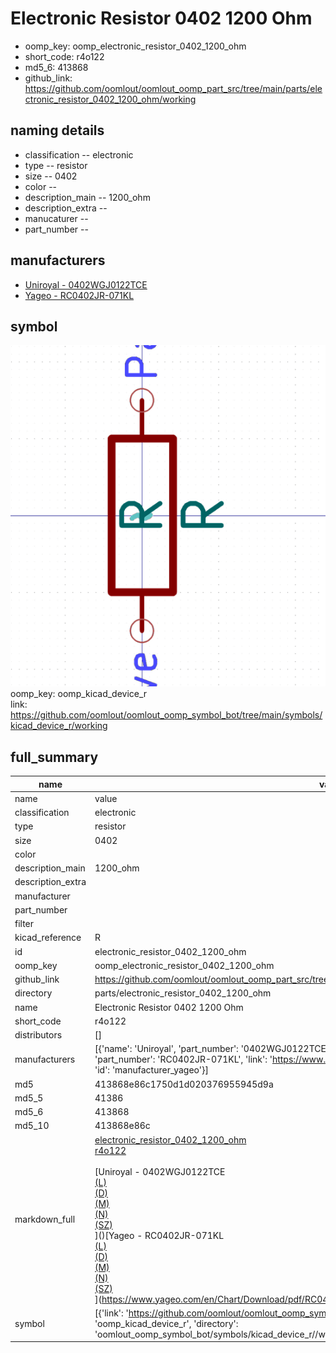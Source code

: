 # Electronic Resistor 0402 1200 Ohm

  
* oomp_key: oomp_electronic_resistor_0402_1200_ohm 
* short_code: r4o122
* md5_6: 413868  
* github_link: https://github.com/oomlout/oomlout_oomp_part_src/tree/main/parts/electronic_resistor_0402_1200_ohm/working  
## naming details
* classification -- electronic
* type -- resistor
* size -- 0402
* color -- 
* description_main -- 1200_ohm
* description_extra -- 
* manucaturer -- 
* part_number -- 


## manufacturers
* [Uniroyal - 0402WGJ0122TCE]()  
* [Yageo - RC0402JR-071KL](https://www.yageo.com/en/Chart/Download/pdf/RC0402JR-071KL)  

## symbol

![](symbol/0/working/working_600.png)  
oomp_key: oomp_kicad_device_r  
link: https://github.com/oomlout/oomlout_oomp_symbol_bot/tree/main/symbols/kicad_device_r/working  


## full_summary
| name | value | 
| --- | --- | 
| name | value | 
| classification | electronic | 
| type | resistor | 
| size | 0402 | 
| color |  | 
| description_main | 1200_ohm | 
| description_extra |  | 
| manufacturer |  | 
| part_number |  | 
| filter |  | 
| kicad_reference | R | 
| id | electronic_resistor_0402_1200_ohm | 
| oomp_key | oomp_electronic_resistor_0402_1200_ohm | 
| github_link | https://github.com/oomlout/oomlout_oomp_part_src/tree/main/parts/electronic_resistor_0402_1200_ohm/working | 
| directory | parts/electronic_resistor_0402_1200_ohm | 
| name | Electronic Resistor 0402 1200 Ohm | 
| short_code | r4o122 | 
| distributors | [] | 
| manufacturers | [{'name': 'Uniroyal', 'part_number': '0402WGJ0122TCE', 'link': '', 'id': 'manufacturer_uniroyal'}, {'name': 'Yageo', 'part_number': 'RC0402JR-071KL', 'link': 'https://www.yageo.com/en/Chart/Download/pdf/RC0402JR-071KL', 'id': 'manufacturer_yageo'}] | 
| md5 | 413868e86c1750d1d020376955945d9a | 
| md5_5 | 41386 | 
| md5_6 | 413868 | 
| md5_10 | 413868e86c | 
| markdown_full | [electronic_resistor_0402_1200_ohm](https://github.com/oomlout/oomlout_oomp_part_src/tree/main/parts/electronic_resistor_0402_1200_ohm/working)<br>[r4o122](https://github.com/oomlout/oomlout_oomp_part_src/tree/main/parts/electronic_resistor_0402_1200_ohm/working)<br><br>[Uniroyal - 0402WGJ0122TCE<br>[(L)<br>](https://www.lcsc.com/search?q=0402WGJ0122TCE)[(D)<br>](https://www.digikey.com/en/products?,keywords=0402WGJ0122TCE)[(M)<br>](https://www.mouser.com/Search/Refine?Keyword=0402WGJ0122TCE)[(N)<br>](https://www.newark.com/search?st=0402WGJ0122TCE)[(SZ)<br>](https://so.szlcsc.com/global.html?k=0402WGJ0122TCE)]()[Yageo - RC0402JR-071KL<br>[(L)<br>](https://www.lcsc.com/search?q=RC0402JR-071KL)[(D)<br>](https://www.digikey.com/en/products?,keywords=RC0402JR-071KL)[(M)<br>](https://www.mouser.com/Search/Refine?Keyword=RC0402JR-071KL)[(N)<br>](https://www.newark.com/search?st=RC0402JR-071KL)[(SZ)<br>](https://so.szlcsc.com/global.html?k=RC0402JR-071KL)](https://www.yageo.com/en/Chart/Download/pdf/RC0402JR-071KL) | 
| symbol | [{'link': 'https://github.com/oomlout/oomlout_oomp_symbol_bot/tree/main/symbols/kicad_device_r', 'oomp_key': 'oomp_kicad_device_r', 'directory': 'oomlout_oomp_symbol_bot/symbols/kicad_device_r//working/working.kicad_sym'}] | 
